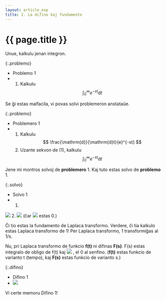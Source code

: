 ```yaml
---  
layout: article_esp  
title: 2. La difino kaj fundamento  
---  
```

# {{ page.title }}  
  
Unue, kalkulu jenan integron.  
  
{:.problemo}
- <div class="title">Problemo 1</div>  
-   
	1. Kalkulu $$ \int_0^\infty{e}^{-st}{\mathrm{d}t} $$  
    
Se ĝi estas malfacila, vi povas solvi problemeron anstataŭe.  
  
{:.problemo}
- <div class="title">Problemero 1</div>  
-   
	1. Kalkulu $$ \frac{\mathrm{d}}{\mathrm{d}t}{e}^{-st} $$  
	2. Uzante sekvon de (1), kalkulu $$ \int_0^\infty{e}^{-st}{\mathrm{d}t} $$  
  
Jene mi montros solvoj de **problemero** 1. Kaj tuto estas solvo de **problemo** 1.  
  
{:.solvo}  
- <div class="title">Solvo 1</div>  
- 
	1. 
<img src="https://latex.codecogs.com/gif.latex?\frac{\mathrm{d}}{\mathrm{d}t}{e}^{-st}=-se^{-st}" />
	2. 
		<img src="https://latex.codecogs.com/gif.latex?\int_0^\infty{e}^{-st}{\mathrm{d}t}=\left[-\frac{1}{s}e^{-st}\right]_0^{\infty}=\frac{1}{s}" />  
(ĉar <img src="https://latex.codecogs.com/gif.latex?e^\infty" /> estas 0.)  
    
Ĉi tio estas la fundamento de Laplaca transformo. Verdere, ĉi tia kalkulo estas Laplaca transformo de 1! Per Laplaca transformo, 1 transformiĝas al 1/s.  
  
Nu, pri Laplaca transformo de funkcio **f(t)** ni difinas **F(s)**. F(s) estas integralo de obligo de f(t) kaj 
<img src="https://latex.codecogs.com/gif.latex?e^{-st}" />
, el 0 al senfino. (**f(t)** estas funkcio de varianto t (tempo), kaj **F(s)** estas funkcio de varianto s.)  
  
{:.difino}  
- <div class="title">Difino 1</div>  
- <img src="https://latex.codecogs.com/gif.latex?F(s)=L[f(t)]=\int_0^\infty{f(t)}e^{-st}{\mathrm{d}t}" />  
  
Vi certe memoru Difino 1!  
